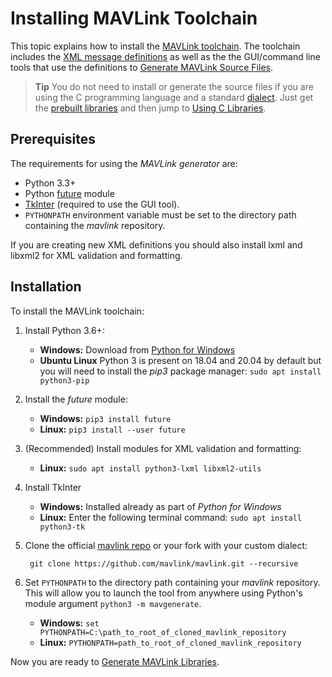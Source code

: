 # Installing MAVLink Toolchain

This topic explains how to install the [MAVLink toolchain](https://github.com/mavlink/mavlink). The toolchain includes the [XML message definitions](../messages/README.md) as well as the the GUI/command line tools that use the definitions to [Generate MAVLink Source Files](../getting_started/generate_libraries.md).

> **Tip** You do not need to install or generate the source files if you are using the C programming language and a standard [dialect](../messages/README.md#dialects). Just get the [prebuilt libraries](../README.md#prebuilt_libraries) and then jump to [Using C Libraries](../mavgen_c/README.md).

## Prerequisites

The requirements for using the *MAVLink generator* are:

* Python 3.3+
* Python [future](http://python-future.org/) module
* [TkInter](https://wiki.python.org/moin/TkInter) (required to use the GUI tool).
* `PYTHONPATH` environment variable must be set to the directory path containing the *mavlink* repository.

If you are creating new XML definitions you should also install lxml and libxml2 for XML validation and formatting.

## Installation

To install the MAVLink toolchain:

1. Install Python 3.6+:
    
    * **Windows:** Download from [Python for Windows](https://www.python.org/downloads/)
    * **Ubuntu Linux** Python 3 is present on 18.04 and 20.04 by default but you will need to install the *pip3* package manager: ```sudo apt install python3-pip```

2. Install the *future* module:
    
    * **Windows:** ```pip3 install future```
    * **Linux:** ```pip3 install --user future```

3. (Recommended) Install modules for XML validation and formatting:
    
    * **Linux:** ```sudo apt install python3-lxml libxml2-utils``` 

4. Install TkInter
    
    * **Windows:** Installed already as part of *Python for Windows*
    * **Linux:** Enter the following terminal command: ```sudo apt install python3-tk```

5. Clone the official [mavlink repo](https://github.com/mavlink/mavlink) or your fork with your custom dialect:
    
        git clone https://github.com/mavlink/mavlink.git --recursive
        

6. Set `PYTHONPATH` to the directory path containing your *mavlink* repository. This will allow you to launch the tool from anywhere using Python's module argument `python3 -m mavgenerate`.
    
    * **Windows:** `set PYTHONPATH=C:\path_to_root_of_cloned_mavlink_repository`
    * **Linux:** `PYTHONPATH=path_to_root_of_cloned_mavlink_repository`

Now you are ready to [Generate MAVLink Libraries](../getting_started/generate_libraries.md).